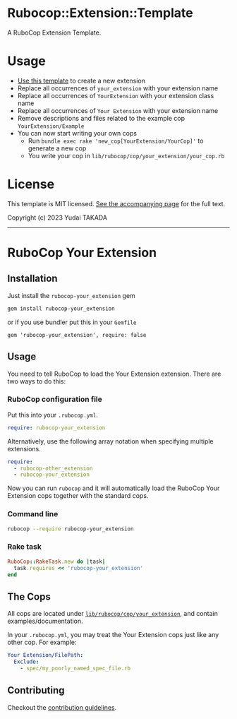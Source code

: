 # Rubocop::Extension::Template

A RuboCop Extension Template.

# Usage

- [Use this template](https://github.com/new?template_name=rubocop-extension-template) to create a new extension
- Replace all occurrences of `your_extension` with your extension name
- Replace all occurrences of `YourExtension` with your extension class name
- Replace all occurrences of `Your Extension` with your extension name
- Remove descriptions and files related to the example cop `YourExtension/Example`
- You can now start writing your own cops
  - Run `bundle exec rake 'new_cop[YourExtension/YourCop]'` to generate a new cop
  - You write your cop in `lib/rubocop/cop/your_extension/your_cop.rb`

# License

This template is MIT licensed. [See the accompanying page](https://opensource.org/license/mit/) for the full text.

Copyright (c) 2023 Yudai TAKADA

______________________________________________________________________

# RuboCop Your Extension

## Installation

Just install the `rubocop-your_extension` gem

```bash
gem install rubocop-your_extension
```

or if you use bundler put this in your `Gemfile`

```
gem 'rubocop-your_extension', require: false
```

## Usage

You need to tell RuboCop to load the Your Extension extension. There are two
ways to do this:

### RuboCop configuration file

Put this into your `.rubocop.yml`.

```yaml
require: rubocop-your_extension
```

Alternatively, use the following array notation when specifying multiple extensions.

```yaml
require:
  - rubocop-other_extension
  - rubocop-your_extension
```

Now you can run `rubocop` and it will automatically load the RuboCop Your Extension
cops together with the standard cops.

### Command line

```bash
rubocop --require rubocop-your_extension
```

### Rake task

```ruby
RuboCop::RakeTask.new do |task|
  task.requires << 'rubocop-your_extension'
end
```

## The Cops

All cops are located under
[`lib/rubocop/cop/your_extension`](lib/rubocop/cop/your_extension), and contain
examples/documentation.

In your `.rubocop.yml`, you may treat the Your Extension cops just like any other
cop. For example:

```yaml
Your Extension/FilePath:
  Exclude:
    - spec/my_poorly_named_spec_file.rb
```

## Contributing

Checkout the [contribution guidelines](.github/CONTRIBUTING.md).
